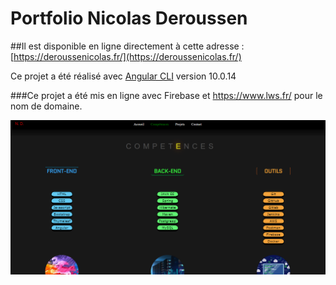 # Portfolio Nicolas Deroussen

##Il est disponible en ligne directement à cette adresse :  [https://deroussenicolas.fr/](https://deroussenicolas.fr/) 

Ce projet a été réalisé avec [Angular CLI](https://github.com/angular/angular-cli) version 10.0.14

###Ce projet a été mis en ligne avec Firebase et https://www.lws.fr/ pour le nom de domaine.

 ![Optional Text](https://github.com/Silverawz/Portfolio/blob/main/presentation.png)


